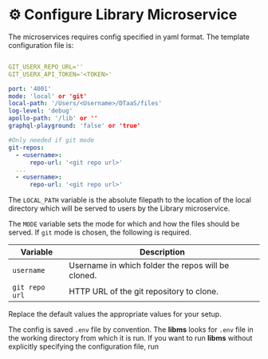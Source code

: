# :gear: Configure Library Microservice

The microservices requires config specified in yaml format.
The template configuration file is:

```yaml

GIT_USERX_REPO_URL=''
GIT_USERX_API_TOKEN='<TOKEN>'

port: '4001'
mode: 'local' or 'git'
local-path: '/Users/<Username>/DTaaS/files'
log-level: 'debug'
apollo-path: '/lib' or ''
graphql-playground: 'false' or 'true'

#Only needed if git mode
git-repos:
  - <username>:
      repo-url: '<git repo url>'
  ...
  - <username>:
      repo-url: '<git repo url>'

```

The `LOCAL_PATH` variable is the absolute filepath to the
location of the local directory which will be served to users
by the Library microservice.

The `MODE` variable sets the mode for which and how the files should be served. If `git` mode is chosen, the following is required.

| Variable       | Description                                        |
| -------------- | -------------------------------------------------- |
| `username`     | Username in which folder the repos will be cloned. |
| `git repo url` | HTTP URL of the git repository to clone.           |

Replace the default values the appropriate values for your setup.

The config is saved `.env` file by convention. The **libms** looks for
`.env` file in the working directory from which it is run.
If you want to run **libms** without explicitly specifying the configuration
file, run
